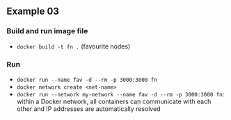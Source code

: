## Example 03

### Build and run image file
- `docker build -t fn .` (favourite nodes)

### Run
- `docker run --name fav -d --rm -p 3000:3000 fn`
- `docker network create <net-name>`
- `docker run --network my-network --name fav -d --rm -p 3000:3000 fn`: within a Docker network, all containers can communicate with each other and IP addresses are automatically resolved